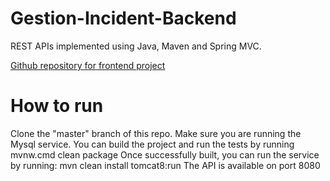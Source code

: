 # Gestion-Incident-Backend
REST APIs implemented using Java, Maven and Spring MVC. 

[Github repository for frontend project](https://github.com/BADRKAC/Gestion-Incident-FrontEnd)

# How to run
Clone the "master" branch of this repo.
Make sure you are running the Mysql service.
You can build the project and run the tests by running mvnw.cmd clean package
Once successfully built, you can run the service by running: mvn clean install tomcat8:run
The API is available on port 8080
